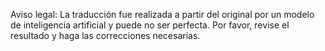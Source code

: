 

Aviso legal: La traducción fue realizada a partir del original por un modelo de inteligencia artificial y puede no ser perfecta. Por favor, revise el resultado y haga las correcciones necesarias.